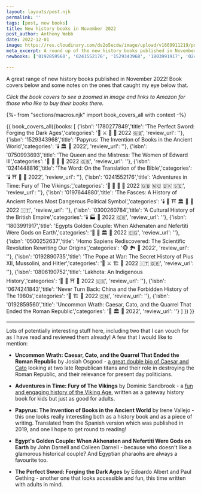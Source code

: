 ```yaml
---
layout: layouts/post.njk
permalink: ''
tags: [post, new books]
title: New history books in November 2022
post_author: Anthony Webb
date: 2022-12-01
image: https://res.cloudinary.com/ds2o5ecdw/image/upload/v1669911219/posts/Nov22_HistoryBooks.png 
meta_excerpt: A round up of the new history books published in November 2022
newbooks: ['0192859560', '0241552176', '1529343968', '1803991917', '0241448816', '1780277849']

---
```

A great range of new history books published in November 2022! Book covers below and some notes on the ones that caught my eye below that.

_Click the book covers to see a zoomed in image and links to Amazon for those who like to buy their books there._

{%- from "sections/macros.njk" import book_covers_all with context -%}

{{ book_covers_all({books: 
[
{'isbn': '1780277849','title': 'The Perfect Sword: Forging the Dark Ages','categories': '🚽 ⚔️ 🏰 🥐 2022 🇬🇧', 'review_url': ''},
{'isbn': '1529343968','title': 'Papyrus: The Invention of Books in the Ancient World','categories': '🕯️ 🏛️ 🥐 2022', 'review_url': ''},
{'isbn': '0750993693','title': 'The Queen and the Mistress: The Women of Edward III','categories': '👑 🚽 🏰 🥐 2022 🇬🇧', 'review_url': ''},
{'isbn': '0241448816','title': 'The Word: On the Translation of the Bible','categories': '🕯️ ⛩️ 🥐 🍜 2022', 'review_url': ''},
{'isbn': '0241552176','title': 'Adventures in Time: Fury of The Vikings:','categories': '👑 🚽 🏰 🥐 2022 🇬🇧 🇳🇴 🇩🇰 🇸🇪', 'review_url': ''},
{'isbn': '0197644880','title': 'The Fasces: A History of Ancient Romes Most Dangerous Political Symbol','categories': '🕯️ 👑 ⛩️ 🏛️ 🥐 🍔 2022 🇮🇹', 'review_url': ''},
{'isbn': '0300260784','title': 'A Cultural History of the British Empire','categories': '🕯️ 🏭 🍭 2022 🇬🇧', 'review_url': ''},
{'isbn': '1803991917','title': 'Egypts Golden Couple: When Akhenaten and Nefertiti Were Gods on Earth','categories': '👑 🚽 🏛️ 🍗 2022 🇪🇬', 'review_url': ''},
{'isbn': '0500252637','title': 'Homo Sapiens Rediscovered: The Scientific Revolution Rewriting Our Origins','categories': '🐵 🏞️ 🍭 2022', 'review_url': ''},
{'isbn': '0192890735','title': 'The Pope at War: The Secret History of Pius XII, Mussolini, and Hitler','categories': '👑 ⚔️ 🏗️ 🥐 2022 🇮🇹 🇩🇪', 'review_url': ''},
{'isbn': '0806190752','title': 'Lakhota: An Indigenous History','categories': '👑 🚽 ⛩️ 🍔 2022 🇺🇸', 'review_url': ''},
{'isbn': '0674241843','title': 'Never Turn Back: China and the Forbidden History of The 1980s','categories': '👑 🏗️ 🍜 2022 🇨🇳', 'review_url': ''},
{'isbn': '0192859560','title': 'Uncommon Wrath: Caesar, Cato, and the Quarrel That Ended the Roman Republic','categories': '👑 🏛️ 🥐 2022', 'review_url': ''}
]
}) }}

---
Lots of potentially interesting stuff here, including two that I can vouch for as I have read and reviewed them already! A few that I would like to mention:

- __Uncommon Wrath: Caesar, Cato, and the Quarrel That Ended the Roman Republic__ by Josiah Osgood - [a great double bio of Caesar and Cato](https://pophist-ssg-test.glitch.me/posts/reviews/2022-12-02-review-uncommon_wrath/) looking at two late Republican titans and their role in destroying the Roman Republic, and their relevance for present day politicians.

- __Adventures in Time: Fury of The Vikings__ by Dominic Sandbrook - a [fun and engaging history of the Viking Age](https://pophist-ssg-test.glitch.me/posts/reviews/2022-11-29-review-adventures_in_time_vikings/), written as a gateway history book for kids but just as good for adults.

- __Papyrus: The Invention of Books in the Ancient World__ by Irene Vallejo - this one looks really interesting both as a history book and as a piece of writing. Translated from the Spanish version which was published in 2019, and one I hope to get round to reading!

- __Egypt's Golden Couple: When Akhenaten and Nefertiti Were Gods on Earth__ by John Darnell and Colleen Darnell - because who doesn't like a glamorous historical couple? And Egyptian pharaohs are always a favourite too.

- __The Perfect Sword: Forging the Dark Ages__ by Edoardo Albert and Paul Gething - another one that looks accessible and fun, this time written with adults in mind.
